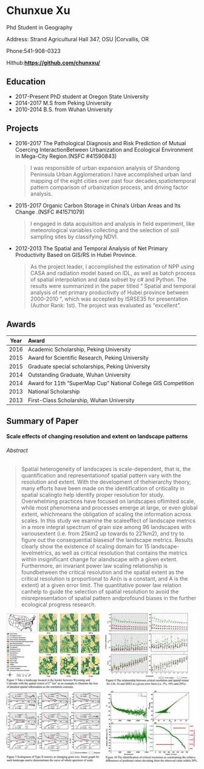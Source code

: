 # Chunxue Xu

Phd Student in Geography

Address: Strand Agricultural Hall 347, OSU |Corvallis, OR

Phone:541-908-0323

Hithub:**https://github.com/chunxxu/**

## Education

* 2017-Present PhD student at Oregon State University
* 2014-2017      M.S from Peking University
* 2010-2014      B.S. from Wuhan University 

## Projects

* 2016-2017 The Pathological Diagnosis and Risk Prediction of Mutual Coercing InteractionBetween Urbanization and Ecological Environment in Mega-City Region.(NSFC #41590843)

  > I was responsible of urban expansion analysis of Shandong Peninsula Urban Agglomeration.I have accomplished urban land mapping of the eight cities over past four decades,spatiotemporal pattern comparison of urbanization process, and driving factor analysis.

* 2015-2017  Organic Carbon Storage in China’s Urban Areas and Its Change .(NSFC #41571079)

  >I engaged in data acquisition and analysis in field experiment, like meteorological variables collecting and the selection of soil sampling sites by classifying NDVI.

* 2012-2013 The Spatial and Temporal Analysis of Net Primary Productivity Based on GIS/RS in Hubei Province.

  >As the project leader, I accomplished the estimation of NPP using CASA and radiation model based on IDL, as well as batch process of spatial interpolation and data subset by c# and Python. The results were summarized in the paper titled “ Spatial and temporal analysis of net primary productivity of Hubei province between 2000-2010 ”, which was accepted by ISRSE35 for presentation (Author Rank: 1st). The project was evaluated as “excellent”.

## Awards 

| Year | Award                                                        |
| :--: | :----------------------------------------------------------- |
| 2016 | Academic Scholarship, Peking University                      |
| 2015 | Award for Scientific Research, Peking University             |
| 2015 | Graduate special scholarships, Peking University             |
| 2014 | Outstanding Graduate, Wuhan University                       |
| 2014 | Award for 11th  “SuperMap Cup” National College GIS Competition |
| 2013 | National Scholarship                                         |
| 2013 | First-Class Scholarship, Wuhan University                    |

## Summary of Paper

#### Scale effects of changing resolution and extent on landscape patterns

###### Abstract 

> Spatial heterogeneity of landscapes is scale-dependent, that is, the quantification and representationof spatial pattern vary with the resolution and extent. With the development of thehierarchy theory, many efforts have been made on the identification of criticality in spatial scalingto help identify proper resolution for study. Overwhelming practices have focused on landscapes oflimited scale, while most phenomena and processes emerge at large, or even global extent, whichmeans the obligation of scaling the information across scales. In this study we examine the scaleeffect of landscape metrics in a more integral spectrum of grain size among 96 landscapes with variousextent (i.e. from 25km2 up towards to 221km2), and try to figure out the consequential biasesof the landscape metrics. Results clearly show the existence of scaling domain for 15 landscape-levelmetrics, as well as critical resolution that contains the metrics within insignificant change for alandscape with a given extent. Furthermore, an invariant power law scaling relationship is foundbetween the critical resolution and the spatial extent as the critical resolution is proportional to An(n is a constant, and A is the extent) at a given error limit. The quantitative power law relation canhelp to guide the selection of spatial resolution to avoid the misrepresentation of spatial pattern andprofound biases in the further ecological progress research.

![](https://github.com/chunxxu/chunxxu.github.io/blob/master/Picture2.jpg)
